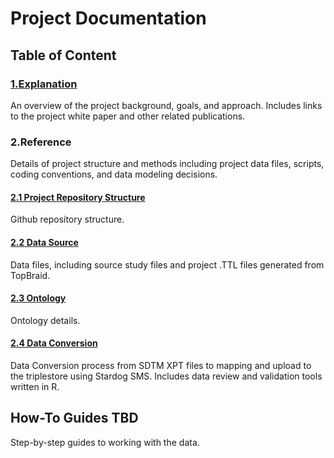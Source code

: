 Project Documentation
=====================

Table of Content
----------------

### [1.Explanation](Explanation.md)

An overview of the project background, goals, and approach. Includes links to the project white paper and other related publications.

### 2.Reference

Details of project structure and methods including project data files, scripts, coding conventions, and data modeling decisions.

#### [2.1 Project Repository Structure](Repository-Ref.md)

Github repository structure.

#### [2.2 Data Source](DataSource-Ref.md)

Data files, including source study files and project .TTL files generated from TopBraid.

#### [2.3 Ontology](Ontology-Ref.md)

Ontology details.

#### [2.4 Data Conversion](DataConv-Ref.md)

Data Conversion process from SDTM XPT files to mapping and upload to the triplestore using Stardog SMS. Includes data review and validation tools written in R.

How-To Guides **TBD**
---------------------

Step-by-step guides to working with the data.
